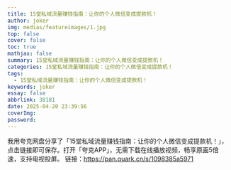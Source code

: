 ```yaml
---
title: 15堂私域流量赚钱指南：让你的个人微信变成提款机！
author: joker
img: medias/featureimages/1.jpg
top: false
cover: false
toc: true
mathjax: false
summary: 15堂私域流量赚钱指南：让你的个人微信变成提款机！
categories: 15堂私域流量赚钱指南：让你的个人微信变成提款机！
tags:
  - 15堂私域流量赚钱指南：让你的个人微信变成提款机！
keywords: joker
essay: false
abbrlink: 38181
date: 2025-04-20 23:39:56
coverImg:
password:
---
```


我用夸克网盘分享了「15堂私域流量赚钱指南：让你的个人微信变成提款机！」，点击链接即可保存。打开「夸克APP」，无需下载在线播放视频，畅享原画5倍速，支持电视投屏。
链接：https://pan.quark.cn/s/1098385a5971
